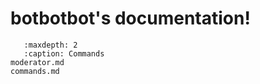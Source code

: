 
botbotbot's documentation!
=====================================

```{toctree}
   :maxdepth: 2
   :caption: Commands
moderator.md
commands.md
```
